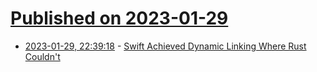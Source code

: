 # [Published on 2023-01-29](index.md)

* [2023-01-29, 22:39:18](https://news.ycombinator.com/item?id=34573527) - [Swift Achieved Dynamic Linking Where Rust Couldn't](https://faultlore.com/blah/swift-abi/)
